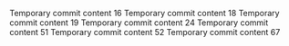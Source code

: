 Temporary commit content 16
Temporary commit content 18
Temporary commit content 19
Temporary commit content 24
Temporary commit content 51
Temporary commit content 52
Temporary commit content 67
